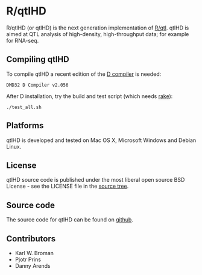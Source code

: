# R/qtlHD

R/qtlHD (or qtlHD) is the next generation implementation of
[R/qtl][rqtl]. qtlHD is aimed at QTL analysis of high-density,
high-throughput data; for example for RNA-seq.

## Compiling qtlHD

To compile qtlHD a recent edition of the [D compiler][D] is needed:

    DMD32 D Compiler v2.056

After D installation, try the build and test script (which needs
[rake][rake]):

    ./test_all.sh

## Platforms

qtlHD is developed and tested on Mac OS X, Microsoft Windows and Debian Linux.

## License

qtlHD source code is published under the most liberal open source BSD
License - see the LICENSE file in the [source tree][source].

## Source code

The source code for qtlHD can be found on [github][source].

## Contributors

* Karl W. Broman 
* Pjotr Prins
* Danny Arends

[rqtl]: http://www.rqtl.org/
[D]: http://www.digitalmars.com/d/index.html
[rake]: http://rake.rubyforge.org/
[source]: https://github.com/kbroman/qtlHD
